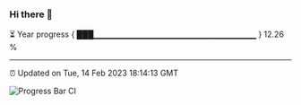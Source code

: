 ### Hi there 👋

⏳ Year progress { ███▁▁▁▁▁▁▁▁▁▁▁▁▁▁▁▁▁▁▁▁▁▁▁▁▁▁▁ } 12.26 %

---

⏰ Updated on Tue, 14 Feb 2023 18:14:13 GMT

![Progress Bar CI](https://github.com/liununu/liununu/workflows/Progress%20Bar%20CI/badge.svg)
